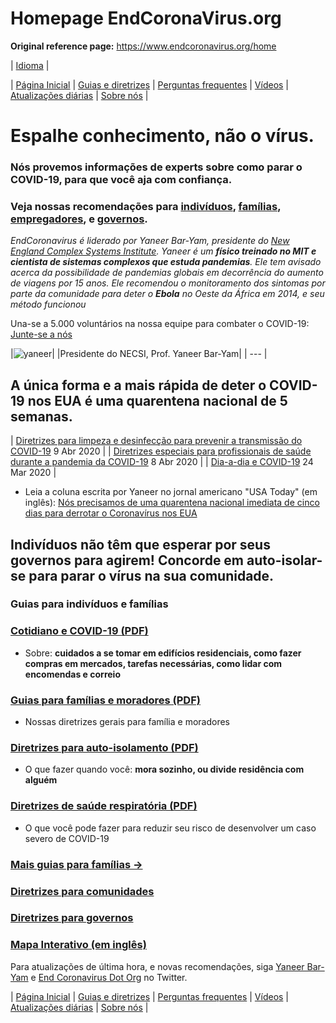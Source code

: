 # Homepage EndCoronaVirus.org

**Original reference page:** https://www.endcoronavirus.org/home

| [Idioma]() |

| [Página Inicial]() | [Guias e diretrizes]() | [Perguntas frequentes]() | [Vídeos]() | [Atualizações diárias]() | [Sobre nós]() |

# Espalhe conhecimento, não o vírus.

### Nós provemos informações de experts sobre como parar o COVID-19, para que você aja com confiança.

### Veja nossas recomendações para [indivíduos](https://www.endcoronavirus.org/home-port-br#family), [famílias](https://www.endcoronavirus.org/home-port-br#family), [empregadores](https://www.endcoronavirus.org/port-br-guidelines#business), e [governos](https://www.endcoronavirus.org/home-port-br#for-governments).

_EndCoronavirus é liderado por Yaneer Bar-Yam, presidente do [New England Complex Systems Institute](https://necsi.edu). Yaneer é um **físico treinado no MIT e cientista de sistemas complexos que estuda pandemias**. Ele tem avisado acerca da possibilidade de pandemias globais em decorrência do aumento de viagens por 15 anos. Ele recomendou o monitoramento dos sintomas por parte da comunidade para deter o **Ebola** no Oeste da África em 2014, e seu método funcionou_

Una-se a 5.000 voluntários na nossa equipe para combater o COVID-19: [Junte-se a nós](https://v2.endcoronavirus.org/sign-up/english)

|![yaneer](images/Yaneer.jpg)|
|Presidente do NECSI, Prof. Yaneer Bar-Yam|
| --- |

## A única forma e a mais rápida de deter o COVID-19 nos EUA é uma quarentena nacional de 5 semanas.

| [Diretrizes para limpeza e desinfecção para prevenir a transmissão do COVID-19]() 9 Abr 2020 |
| [Diretrizes especiais para profissionais de saúde durante a pandemia da COVID-19]() 8 Abr 2020 |
| [Dia-a-dia e COVID-19]() 24 Mar 2020 |

- Leia a coluna escrita por Yaneer no jornal americano "USA Today" (em inglês): [Nós precisamos de uma quarentena nacional imediata de cinco dias para derrotar o Coronavírus nos EUA](https://www.usatoday.com/story/opinion/2020/03/21/coronavirus-america-needs-five-week-national-lockdown-column/2890376001/)

## Indivíduos não têm que esperar por seus governos para agirem! Concorde em auto-isolar-se para parar o vírus na sua comunidade.

### Guias para indivíduos e famílias

### [Cotidiano e COVID-19 (PDF)](https://github.com/necsi/source-translation-text/raw/master/portuguese-br/pdf/everyday-life_pt-br.pdf)

- Sobre: **cuidados a se tomar em edifícios residenciais, como fazer compras em mercados, tarefas necessárias, como lidar com encomendas e correio**

### [Guias para famílias e moradores (PDF)](https://github.com/necsi/source-translation-text/raw/master/portuguese-br/pdf/Family_port-br.pdf)

- Nossas diretrizes gerais para família e moradores

### [Diretrizes para auto-isolamento (PDF)](https://github.com/necsi/source-translation-text/raw/master/portuguese-br/pdf/Self-isolation_port-br.pdf)

- O que fazer quando você: **mora sozinho, ou divide residência com alguém**

### [Diretrizes de saúde respiratória (PDF)](https://github.com/necsi/source-translation-text/raw/master/portuguese-br/pdf/resp-health_port-br.pdf)

- O que você pode fazer para reduzir seu risco de desenvolver um caso severo de COVID-19

### [Mais guias para famílias →](https://www.endcoronavirus.org/port-br-guidelines#family)

### [Diretrizes para comunidades](https://www.endcoronavirus.org/port-br-guidelines#community)

### [Diretrizes para governos](https://www.endcoronavirus.org/port-br-guidelines#gov)

### [Mapa Interativo (em inglês)](http://ec2-35-153-102-199.compute-1.amazonaws.com/elastic/)

Para atualizações de última hora, e novas recomendações, siga [Yaneer Bar-Yam](https://twitter.com/yaneerbaryam) e [End Coronavirus Dot Org](https://twitter.com/endCOVID19) no Twitter.

| [Página Inicial]() | [Guias e diretrizes]() | [Perguntas frequentes]() | [Vídeos]() | [Atualizações diárias]() | [Sobre nós]() |
